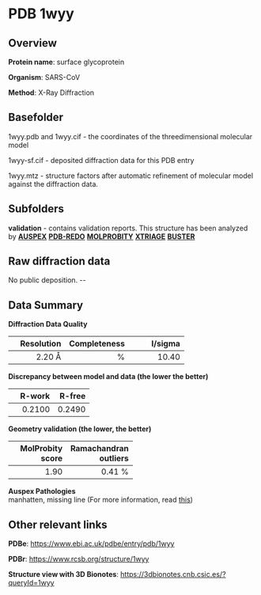 # PDB 1wyy

## Overview

**Protein name**: surface glycoprotein

**Organism**: SARS-CoV

**Method**: X-Ray Diffraction

## Basefolder

1wyy.pdb and 1wyy.cif - the coordinates of the threedimensional molecular model

1wyy-sf.cif - deposited diffraction data for this PDB entry

1wyy.mtz - structure factors after automatic refinement of molecular model against the diffraction data.

## Subfolders





**validation** - contains validation reports. This structure has been analyzed by [**AUSPEX**](https://github.com/thorn-lab/coronavirus_structural_task_force/tree/master/pdb/surface_glycoprotein/SARS-CoV/1wyy/validation/auspex) [**PDB-REDO**](https://github.com/thorn-lab/coronavirus_structural_task_force/tree/master/pdb/surface_glycoprotein/SARS-CoV/1wyy/validation/pdb-redo) [**MOLPROBITY**](https://github.com/thorn-lab/coronavirus_structural_task_force/tree/master/pdb/surface_glycoprotein/SARS-CoV/1wyy/validation/molprobity) [**XTRIAGE**](https://github.com/thorn-lab/coronavirus_structural_task_force/blob/master/pdb/surface_glycoprotein/SARS-CoV/1wyy/validation/Xtriage_output.log) [**BUSTER**](https://www.globalphasing.com/buster/wiki/index.cgi?Covid19Pdb1WYY)

## Raw diffraction data

No public deposition. --<br> 

## Data Summary
**Diffraction Data Quality**

|   | Resolution | Completeness| I/sigma |
|---|-------------:|----------------:|--------------:|
|   |2.20 Å|      %|<img width=50/>10.40|

**Discrepancy between model and data (the lower the better)**

|   | **R-work**| **R-free**   
|---|-------------:|----------------:|           
||  0.2100|  0.2490|

**Geometry validation (the lower, the better)**

|   |**MolProbity<br>score**| **Ramachandran<br>outliers** 
|---|-------------:|----------------:|
||  1.90|  0.41 %|

**Auspex Pathologies**<br> manhatten, missing line (For more information, read [this](https://github.com/thorn-lab/coronavirus_structural_task_force/blob/master/pdb/surface_glycoprotein/SARS-CoV/1wyy/validation/auspex/1wyy_auspex_comments.txt))

 



## Other relevant links 
**PDBe**:  https://www.ebi.ac.uk/pdbe/entry/pdb/1wyy
 
**PDBr**: https://www.rcsb.org/structure/1wyy 

**Structure view with 3D Bionotes**: https://3dbionotes.cnb.csic.es/?queryId=1wyy


